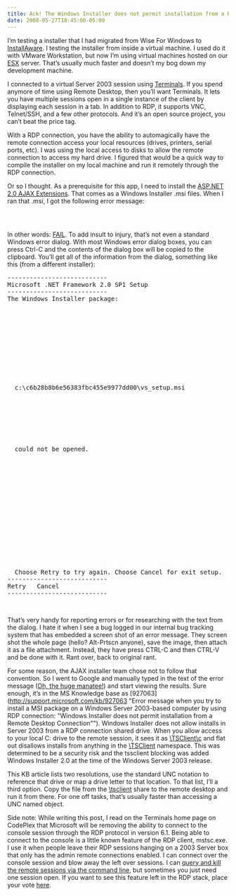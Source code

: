 ```yaml
---
title: Ack! The Windows Installer does not permit installation from a Remote Desktop Connection
date: 2008-05-27T18:45:00-05:00
---
```

I&#8217;m testing a installer that I had migrated from Wise For Windows to [InstallAware](http://www.installaware.com/). I testing the installer from inside a virtual machine. I used do it with VMware Workstation, but now I&#8217;m using virtual machines hosted on our [ESX](http://info.vmware.com/content/GLP_ESX_LP1) server. That&#8217;s usually much faster and doesn&#8217;t my bog down my development machine. 

I connected to a virtual Server 2003 session using [Terminals](http://www.codeplex.com/Terminals). If you spend anymore of time using Remote Desktop, then you&#8217;ll want Terminals. It lets you have multiple sessions open in a single instance of the client by displaying each session in a tab. In addition to RDP, it supports VNC, Telnet/SSH, and a few other protocols. And it&#8217;s an open source project, you can&#8217;t beat the price tag.

With a RDP connection, you have the ability to automagically have the remote connection access your local resources (drives, printers, serial ports, etc). I was using the local access to disks to allow the remote connection to access my hard drive. I figured that would be a quick way to compile the installer on my local machine and run it remotely through the RDP connection.

Or so I thought. As a prerequisite for this app, I need to install the [ASP.NET 2.0 AJAX Extensions](http://www.microsoft.com/downloads/details.aspx?FamilyID=ca9d90fa-e8c9-42e3-aa19-08e2c027f5d6&displaylang=en). That comes as a Windows Installer .msi files. When I ran that .msi, I got the following error message:

[<img src="https://i0.wp.com/2.bp.blogspot.com/_natoSxTaPFU/SDxYaWpSIQI/AAAAAAAAAE4/EEAxORsgzoY/s400/WindowsInstallerError.png?w=680" alt="" border="0"  />](https://i1.wp.com/2.bp.blogspot.com/_natoSxTaPFU/SDxYaWpSIQI/AAAAAAAAAE4/EEAxORsgzoY/s1600-h/WindowsInstallerError.png)

[  
](http://www.blogger.com/%24WindowsInstallerError.png) 

In other words: [FAIL](http://www.jonco48.com/blog/fail_20at_20failing.jpg). To add insult to injury, that&#8217;s not even a standard Windows error dialog. With most Windows error dialog boxes, you can press Ctrl-C and the contents of the dialog box will be copied to the clipboard. You&#8217;ll get all of the information from the dialog, something like this (from a different installer):</p> 

<pre>---------------------------<br />Microsoft .NET Framework 2.0 SP1 Setup<br />---------------------------<br />The Windows Installer package:

<p>
  
</p>

<br />

<p>
  c:\c6b28b8b6e56383fbc455e9977dd00\vs_setup.msi
</p>

<br />

<p>
  could not be opened.
</p>

<br />

<p>
  
</p>

<br />

<p>
  Choose Retry to try again. Choose Cancel for exit setup.<br />---------------------------<br />Retry   Cancel<br />---------------------------<br />
</p></pre>





That&#8217;s very handy for reporting errors or for researching with the text from the dialog. I hate it when I see a bug logged in our internal bug tracking system that has embedded a screen shot of an error message. They screen shot the whole page (hello? Alt-Prtscn anyone), save the image, then attach it as a file attachment. Instead, they have press CTRL-C and then CTRL-V and be done with it. Rant over, back to original rant.



For some reason, the AJAX installer team chose not to follow that convention. So I went to Google and manually typed in the text of the error message ([Oh, the huge manatee!](http://www.flickr.com/photos/ulrichp/1362599/)) and start viewing the results. Sure enough, it&#8217;s in the MS Knowledge base as [927063](http://support.microsoft.com/kb/927063 "Error message when you try to install a MSI package on a Windows Server 2003-based computer by using RDP connection: "Windows Installer does not permit installation from a Remote Desktop Connection""). Windows Installer does not allow installs in Server 2003 from a RDP connection shared drive. When you allow access to your local C: drive to the remote session, it sees it as [\\TSClient\c](file://%5C%5Ctsclient%5Cc/) and flat out disallows installs from anything in the [\\TSClient](file://%5C%5Ctsclient/) namespace. This was determined to be a security risk and the tssclient blocking was added Windows Installer 2.0 at the time of the Windows Server 2003 release.



This KB article lists two resolutions, use the standard UNC notation to reference that drive or map a drive letter to that location. To that list, I&#8217;ll a third option. Copy the file from the [\\tsclient](file://%5C%5Ctsclient/) share to the remote desktop and run it from there. For one off tasks, that&#8217;s usually faster than accessing a UNC named object.



Side note: While writing this post, I read on the Terminals home page on CodePlex that Microsoft will be removing the ability to connect to the console session through the RDP protocol in version 6.1. Being able to connect to the console is a little known feature of the RDP client, mstsc.exe. I use it when people leave their RDP sessions hanging on a 2003 Server box that only has the admin remote connections enabled. I can connect over the console session and blow away the left over sessions. I can [query and kill the remote sessions via the command line](http://anotherlab.rajapet.net/2008/04/how-to-identify-who-has-terminal.html "How to identify who has a terminal session and how to kill it"), but sometimes you just need one session open. If you want to see this feature left in the RDP stack, place your vote [here](https://connect.microsoft.com/WindowsServerFeedback/feedback/ViewFeedback.aspx?FeedbackID=341289 "Feedback: RDC : ConnectToServerConsole vs ConnectToAdministerServer").
